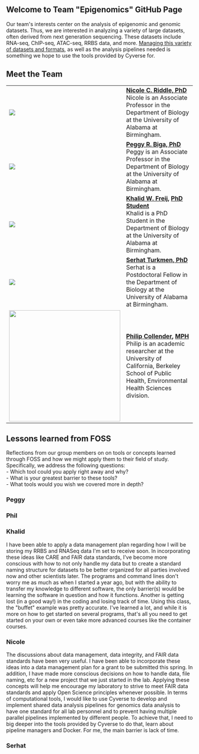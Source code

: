 ## Welcome to Team "Epigenomics" GitHub Page <br>
Our team's interests center on the analysis of epigenomic and genomic datasets.  Thus, we are interested in analyzing a variety of large datasets, often derived from next generation sequencing.  These datasets include RNA-seq, ChIP-seq, ATAC-seq, RRBS data, and more.  [Managing this variety of datasets and formats](https://github.com/kfreij95/Group-A-Capstone-I/blob/main/Data-Files/datafilesreadme.md), as well as the analysis pipelines needed is something we hope to use the tools provided by Cyverse for. 

## Meet the Team <br>

| |  |
|---|---|
| <img src="https://www.uab.edu/cas/biology/images/images/people/faculty/nicole-riddle.jpg"> | [**Nicole C. Riddle, PhD**](https://github.com/riddlenc)<br/> Nicole is an Associate Professor in the Department of Biology at the University of Alabama at Birmingham. |
| <img src="https://www.uab.edu/cas/biology/images/images/people/faculty/peggy-biga.jpg"> | [**Peggy R. Biga, PhD**](https://github.com/peggybiga)<br/> Peggy is an Associate Professor in the Department of Biology at the University of Alabama at Birmingham. |
| <img src="https://www.uab.edu/cas/biology/images/images/people/grad_students/khalid-freij.jpg"> | [**Khalid W. Freij**](https://github.com/kfreij95)**,** [**PhD Student**](https://www.researchgate.net/profile/Khalid-Freij)<br/> Khalid is a PhD Student in the Department of Biology at the University of Alabama at Birmingham. |
| <img src="https://imgur.com/refmO39.jpg"> | [**Serhat Turkmen, PhD**](https://github.com/s3rhat)<br/> Serhat is a Postdoctoral Fellow in the Department of Biology at the University of Alabama at Birmingham. |
| <img src="https://i2.wp.com/publichealth.berkeley.edu/wp-content/uploads/2020/08/phil-c-98.jpg?w=900&ssl=1" width="300"> | [**Philip Collender**](https://github.com/pcollender)**,** [**MPH**](https://scholar.google.com/citations?user=dp7nggQAAAAJ&hl=en)<br/> Philip is an academic researcher at the University of California, Berkeley School of Public Health, Environmental Health Sciences division. |


## Lessons learned from FOSS <br>
Reflections from our group members on on tools or concepts learned through FOSS and how we might apply them to their field of study. Specifically, we address the following questions:<br>
    - Which tool could you apply right away and why?<br>
    - What is your greatest barrier to these tools?<br>
    - What tools would you wish we covered more in depth?<br>

### Peggy <br>

### Phil <br>

### Khalid <br>
I have been able to apply a data management plan regarding how I will be storing my RRBS and RNASeq data I'm set to receive soon. In incorporating these ideas like CARE and FAIR data standards, I've become more conscious with how to not only handle my data but to create a standard naming structure for datasets to be better organized for all parties involved now and other scientists later. The programs and command lines don't worry me as much as when I started a year ago, but with the ability to transfer my knowledge to different software, the only barrier(s) would be learning the software in question and how it functions. Another is getting lost (in a good way!) in the coding and losing track of time. Using this class, the "buffet" example was pretty accurate. I've learned a lot, and while it is more on how to get started on several programs, that's all you need to get started on your own or even take more advanced courses like the container courses.

### Nicole <br>
The discussions about data management, data integrity, and FAIR data standards have been very useful. I have been able to incorporate these ideas into a data management plan for a grant to be submitted this spring.  In addition, I have made more conscious decisions on how to handle data, file naming, etc for a new project that we just started in the lab.  Applying these concepts will help me encourage my laboratory to strive to meet FAIR data standards and apply Open Science principles whenever possible.  In terms of computational tools, I would like to use Cyverse to develop and implement shared data analysis pipelines for genomics data analysis to have one standard for all lab personnel and to prevent having multiple parallel pipelines implemented by different people.  To achieve that, I need to big deeper into the tools provided by Cyverse to do that, learn about pipeline managers and Docker.  For me, the main barrier is lack of time.  

### Serhat <br>

